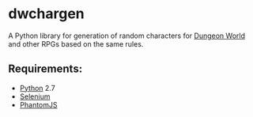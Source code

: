 # dwchargen
A Python library for generation of random characters for [Dungeon World](http://www.dungeon-world.com/) and other RPGs based on the same rules.

## Requirements:
* [Python](https://www.python.org) 2.7
* [Selenium](https://pypi.python.org/pypi/selenium)
* [PhantomJS](http://phantomjs.org)
